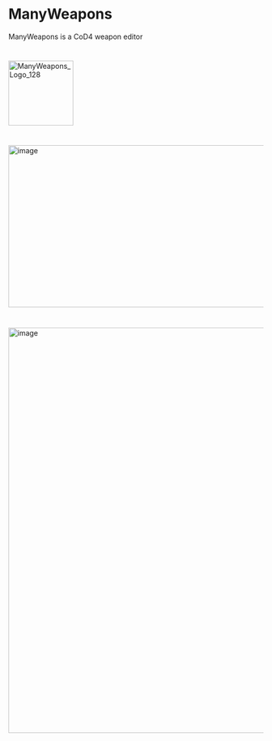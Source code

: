 # ManyWeapons
ManyWeapons is a CoD4 weapon editor 

#

<img width="128" height="128" alt="ManyWeapons_Logo_128" src="https://github.com/user-attachments/assets/fdb3f25d-2c48-4f41-adda-17b7200e39d4" /> 

# 
<img width="540" height="320" alt="image" src="https://github.com/user-attachments/assets/f0e43da5-bfb3-494b-838d-2423f4a97cf0" />

# 
<img width="1200" height="800" alt="image" src="https://github.com/user-attachments/assets/c6569cbc-0c57-49f5-8dec-a50ad14cd657" />
